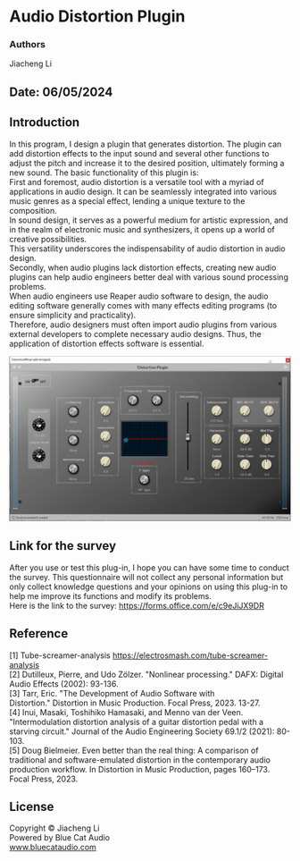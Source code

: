   # Audio Distortion Plugin

### Authors

Jiacheng Li<br/>

## Date: 06/05/2024

## Introduction
In this program, I design a plugin that generates distortion.  The plugin can add distortion effects to the input sound and several other functions to adjust the pitch and increase it to the desired position, ultimately forming a new sound.  The basic functionality of this plugin is: <br/>
First and foremost, audio distortion is a versatile tool with a myriad of applications in audio design.  It can be seamlessly integrated into various music genres as a special effect, lending a unique texture to the composition.  
In sound design, it serves as a powerful medium for artistic expression, and in the realm of electronic music and synthesizers, it opens up a world of creative possibilities.  
This versatility underscores the indispensability of audio distortion in audio design. <br/>
Secondly, when audio plugins lack distortion effects, creating new audio plugins can help audio engineers better deal with various sound processing problems.  
When audio engineers use Reaper audio software to design, the audio editing software generally comes with many effects editing programs (to ensure simplicity and practicality).  
Therefore, audio designers must often import audio plugins from various external developers to complete necessary audio designs. 
Thus, the application of distortion effects software is essential. <br/>

![User Interface](image.png)

## Link for the survey
After you use or test this plug-in, I hope you can have some time to conduct the survey. This questionnaire will not collect any personal information but only collect knowledge questions and your opinions on using this plug-in to help me improve its functions and modify its problems.<br/>
Here is the link to the survey: https://forms.office.com/e/c9eJiJX9DR <br/>


## Reference

[1] Tube-screamer-analysis https://electrosmash.com/tube-screamer-analysis <br/>
[2] Dutilleux, Pierre, and Udo Zölzer. "Nonlinear processing." DAFX: Digital Audio Effects (2002): 93-136. <br/>
[3] Tarr, Eric. "The Development of Audio Software with Distortion." Distortion in Music Production. Focal Press, 2023. 13-27. <br/>
[4] Inui, Masaki, Toshihiko Hamasaki, and Menno van der Veen. "Intermodulation distortion analysis of a guitar distortion pedal with a starving circuit." Journal of the Audio Engineering Society 69.1/2 (2021): 80-103. <br/>
[5] Doug Bielmeier. Even better than the real thing: A comparison of traditional and software-emulated distortion in the contemporary audio production workflow. In Distortion in Music Production, pages 160–173. Focal Press, 2023. <br/>


## License
Copyright © Jiacheng Li <br/>
Powered by Blue Cat Audio <br/>
www.bluecataudio.com <br/>
